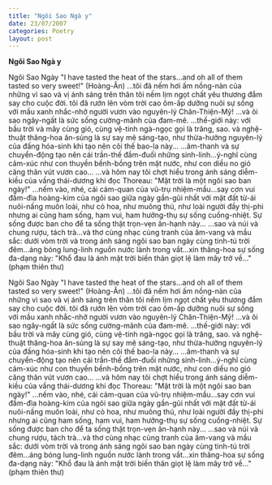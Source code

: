 ```yaml
---
title: "Ngôi Sao Ngà y"
date: 23/07/2007
categories: Poetry
layout: post
---
```


**Ngôi Sao Ngà y**

Ngôi Sao Ngày
"I have tasted the heat of the stars...and oh all of them tasted so very sweet!" (Hoàng-Ân)
...tôi đã nếm hơi ấm nồng-nàn của những vì sao và vị ánh sáng trên thân tôi nếm lịm ngọt chất yêu thương đắm say cho cuộc đời.   tôi đã rướn lên vòm trời cao ôm-ấp dưỡng nuôi sự sống với mầu xanh nhắc-nhở người vươn vào nguyên-lý Chân-Thiện-Mỹ! ...và ôi sao ngây-ngất là sức sống cường-mãnh của đam-mê. 
...thế-giới này: với bầu trời và mây cùng gió, cùng vệ-tinh ngà-ngọc gọi là trăng, sao.  và nghệ-thuật thăng-hoa ân-sủng là sự say mê sáng-tạo, như thừa-hưởng nguyên-lý của đấng hóa-sinh khi tạo nên cõi thế bao-la này...
...âm-thanh và sự chuyển-động tạo nên cái trần-thế đắm-đuối những sinh-linh...ý-nghĩ cùng cảm-xúc như con thuyền bềnh-bồng trên mặt nước, như con diều no gió căng thân vút vươn cao...
...và hôm nay tôi chợt hiểu trong ánh sáng diễm-kiều của vầng thái-dương khi đọc Thoreau: "Mặt trời là một ngôi sao ban ngày!"  ...nếm vào, nhé, cái cảm-quan của vũ-trụ nhiệm-mầu...say cơn vui đầm-đìa hoàng-kim của ngôi sao giữa ngày gần-gũi nhất với mặt đất từ-ái nuôi-nấng muôn loài, như cỏ hoa, như muông thú, như loài người đầy thị-phi nhưng ai cũng ham sống, ham vui, ham hưởng-thụ sự sống cuồng-nhiệt.   Sự sống được ban cho để ta sống thật trọn-vẹn ân-hạnh này...
...sao và núi và chung rượu, tách trà...và thơ cùng nhạc cùng tranh của âm-vang và mầu sắc: dưới vòm trời và trong ánh sáng ngôi sao ban ngày cùng tinh-tú trời đêm...áng bóng lung-linh nguồn nước lành trong vắt...xin thăng-hoa sự sống đa-dạng này: "Khổ đau là ánh mặt trời biến thân giọt lệ làm mây trở về..." (phạm thiên thư)

Ngôi Sao Ngày
"I have tasted the heat of the stars...and oh all of them tasted so very sweet!" (Hoàng-Ân)
...tôi đã nếm hơi ấm nồng-nàn của những vì sao và vị ánh sáng trên thân tôi nếm lịm ngọt chất yêu thương đắm say cho cuộc đời.   tôi đã rướn lên vòm trời cao ôm-ấp dưỡng nuôi sự sống với mầu xanh nhắc-nhở người vươn vào nguyên-lý Chân-Thiện-Mỹ! ...và ôi sao ngây-ngất là sức sống cường-mãnh của đam-mê. 
...thế-giới này: với bầu trời và mây cùng gió, cùng vệ-tinh ngà-ngọc gọi là trăng, sao.  và nghệ-thuật thăng-hoa ân-sủng là sự say mê sáng-tạo, như thừa-hưởng nguyên-lý của đấng hóa-sinh khi tạo nên cõi thế bao-la này...
...âm-thanh và sự chuyển-động tạo nên cái trần-thế đắm-đuối những sinh-linh...ý-nghĩ cùng cảm-xúc như con thuyền bềnh-bồng trên mặt nước, như con diều no gió căng thân vút vươn cao...
...và hôm nay tôi chợt hiểu trong ánh sáng diễm-kiều của vầng thái-dương khi đọc Thoreau: "Mặt trời là một ngôi sao ban ngày!"  ...nếm vào, nhé, cái cảm-quan của vũ-trụ nhiệm-mầu...say cơn vui đầm-đìa hoàng-kim của ngôi sao giữa ngày gần-gũi nhất với mặt đất từ-ái nuôi-nấng muôn loài, như cỏ hoa, như muông thú, như loài người đầy thị-phi nhưng ai cũng ham sống, ham vui, ham hưởng-thụ sự sống cuồng-nhiệt.   Sự sống được ban cho để ta sống thật trọn-vẹn ân-hạnh này...
...sao và núi và chung rượu, tách trà...và thơ cùng nhạc cùng tranh của âm-vang và mầu sắc: dưới vòm trời và trong ánh sáng ngôi sao ban ngày cùng tinh-tú trời đêm...áng bóng lung-linh nguồn nước lành trong vắt...xin thăng-hoa sự sống đa-dạng này: "Khổ đau là ánh mặt trời biến thân giọt lệ làm mây trở về..." (phạm thiên thư)

